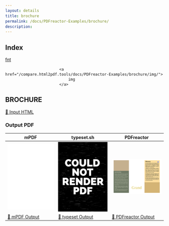 ```yaml
---
layout: details
title: brochure
permalink: /docs/PDFreactor-Examples/brochure/
description: 
---
```


## Index
<div class="boxes">
                            <a href="/compare.html2pdf.tools/docs/PDFreactor-Examples/brochure/fnt/">
                                fnt
                            </a>

                            <a href="/compare.html2pdf.tools/docs/PDFreactor-Examples/brochure/img/">
                                img
                            </a>
</div>

## BROCHURE

[📄 Input HTML](/html/PDFreactor%20Examples/brochure/brochure.html)

### Output PDF

| mPDF | typeset.sh | PDFreactor |
|---------|---------|---------|
| ![mPDF Preview](mpdf__html_PDFreactor_Examples_brochure_brochure.html.png) | ![typeset Preview](typeset__html_PDFreactor_Examples_brochure_brochure.html.png) | ![PDFreactor Preview](pdfreactor__html_PDFreactor_Examples_brochure_brochure.html.png) |
| [📕 mPDF Output](mpdf__html_PDFreactor_Examples_brochure_brochure.html.pdf) | [📕 typeset Output](typeset__html_PDFreactor_Examples_brochure_brochure.html.pdf) | [📕 PDFreactor Output](pdfreactor__html_PDFreactor_Examples_brochure_brochure.html.pdf) |


